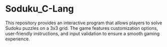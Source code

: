 # Soduku_C-Lang
This repository provides an interactive program that allows players to solve Sudoku puzzles on a 3x3 grid. The game features customization options, user-friendly instructions, and input validation to ensure a smooth gaming experience. 

